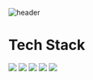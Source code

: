 ![header](https://capsule-render.vercel.app/api?type=slice&color=gradient&height=160&section=header&text=Hi!%20I'm%20Minkyu!&fontAlign=50&fontAlignY=70&fontSize=90&fontColor=FFFF00)

<!--
**incheonQ/incheonQ** is a ✨ _special_ ✨ repository because its `README.md` (this file) appears on your GitHub profile.

Here are some ideas to get you started:

- 🔭 I’m currently working on ...
- 🌱 I’m currently learning ...
- 👯 I’m looking to collaborate on ...
- 🤔 I’m looking for help with ...
- 💬 Ask me about ...
- 📫 How to reach me: ...
- 😄 Pronouns: ...
- ⚡ Fun fact: ...
-->

# Tech Stack
<!--
Reference: https://simpleicons.org/
-->
<img src="https://img.shields.io/badge/Python-3766AB?style=flat-square&logo=Python&logoColor=white"/></a>
<img src="https://img.shields.io/badge/R-276DC3?style=flat-square&logo=Python&logoColor=white"/></a>
<img src="https://img.shields.io/badge/PostgreSQL-4169E1?style=flat-square&logo=Python&logoColor=white"/></a>
<img src="https://img.shields.io/badge/Java-F7DF1E?style=flat-square&logo=Python&logoColor=white"/></a>
<img src="https://img.shields.io/badge/Flutter-02569B?style=flat-square&logo=Python&logoColor=white"/></a>
